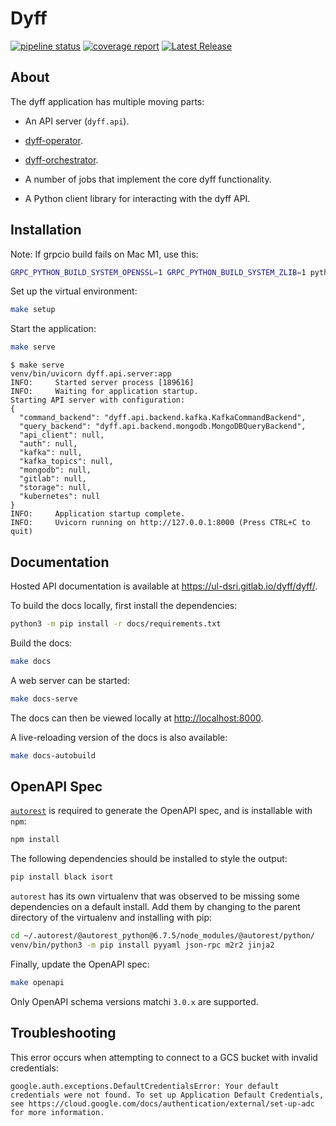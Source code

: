 # Dyff

[![pipeline status](https://gitlab.com/ul-dsri/dyff/dyff/badges/main/pipeline.svg)](https://gitlab.com/ul-dsri/dyff/dyff/-/commits/main)
[![coverage report](https://gitlab.com/ul-dsri/dyff/dyff/badges/main/coverage.svg)](https://gitlab.com/ul-dsri/dyff/dyff/-/commits/main)
[![Latest Release](https://gitlab.com/ul-dsri/dyff/dyff/-/badges/release.svg)](https://gitlab.com/ul-dsri/dyff/dyff/-/releases)

## About

The dyff application has multiple moving parts:

- An API server (`dyff.api`).

- [dyff-operator](https://gitlab.com/ul-dsri/dyff/dyff-operator).

- [dyff-orchestrator](https://gitlab.com/dyff/dyff-orchestrator).

- A number of jobs that implement the core dyff functionality.

- A Python client library for interacting with the dyff API.

## Installation

Note: If grpcio build fails on Mac M1, use this:

```bash
GRPC_PYTHON_BUILD_SYSTEM_OPENSSL=1 GRPC_PYTHON_BUILD_SYSTEM_ZLIB=1 python -m pip install grpcio
```

Set up the virtual environment:

```bash
make setup
```

Start the application:

```bash
make serve
```

```console
$ make serve
venv/bin/uvicorn dyff.api.server:app
INFO:     Started server process [189616]
INFO:     Waiting for application startup.
Starting API server with configuration:
{
  "command_backend": "dyff.api.backend.kafka.KafkaCommandBackend",
  "query_backend": "dyff.api.backend.mongodb.MongoDBQueryBackend",
  "api_client": null,
  "auth": null,
  "kafka": null,
  "kafka_topics": null,
  "mongodb": null,
  "gitlab": null,
  "storage": null,
  "kubernetes": null
}
INFO:     Application startup complete.
INFO:     Uvicorn running on http://127.0.0.1:8000 (Press CTRL+C to quit)
```

## Documentation

Hosted API documentation is available at
<https://ul-dsri.gitlab.io/dyff/dyff/>.

To build the docs locally, first install the dependencies:

```bash
python3 -m pip install -r docs/requirements.txt
```

Build the docs:

```bash
make docs
```

A web server can be started:

```bash
make docs-serve
```

The docs can then be viewed locally at <http://localhost:8000>.

A live-reloading version of the docs is also available:

```bash
make docs-autobuild
```

## OpenAPI Spec

[`autorest`](https://github.com/Azure/autorest) is required to generate the
OpenAPI spec, and is installable with `npm`:

```bash
npm install
```

The following dependencies should be installed to style the output:

```bash
pip install black isort
```

`autorest` has its own virtualenv that was observed to be missing some
dependencies on a default install. Add them by changing to the parent directory
of the virtualenv and installing with pip:

```bash
cd ~/.autorest/@autorest_python@6.7.5/node_modules/@autorest/python/
venv/bin/python3 -m pip install pyyaml json-rpc m2r2 jinja2
```

Finally, update the OpenAPI spec:

```bash
make openapi
```

Only OpenAPI schema versions matchi `3.0.x` are supported.

## Troubleshooting

This error occurs when attempting to connect to a GCS bucket with invalid credentials:

```
google.auth.exceptions.DefaultCredentialsError: Your default credentials were not found. To set up Application Default Credentials, see https://cloud.google.com/docs/authentication/external/set-up-adc for more information.
```
